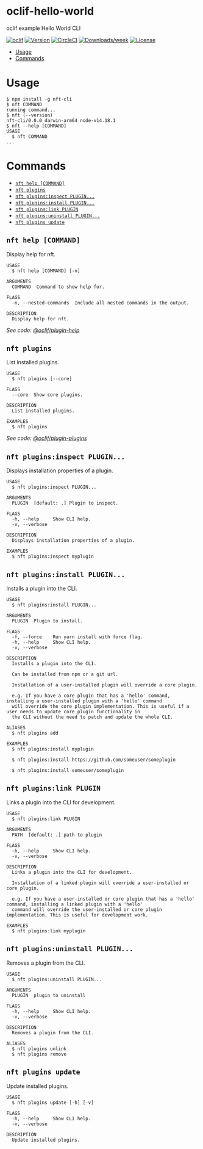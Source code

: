 oclif-hello-world
=================

oclif example Hello World CLI

[![oclif](https://img.shields.io/badge/cli-oclif-brightgreen.svg)](https://oclif.io)
[![Version](https://img.shields.io/npm/v/oclif-hello-world.svg)](https://npmjs.org/package/oclif-hello-world)
[![CircleCI](https://circleci.com/gh/oclif/hello-world/tree/main.svg?style=shield)](https://circleci.com/gh/oclif/hello-world/tree/main)
[![Downloads/week](https://img.shields.io/npm/dw/oclif-hello-world.svg)](https://npmjs.org/package/oclif-hello-world)
[![License](https://img.shields.io/npm/l/oclif-hello-world.svg)](https://github.com/oclif/hello-world/blob/main/package.json)

<!-- toc -->
* [Usage](#usage)
* [Commands](#commands)
<!-- tocstop -->
# Usage
<!-- usage -->
```sh-session
$ npm install -g nft-cli
$ nft COMMAND
running command...
$ nft (--version)
nft-cli/0.0.0 darwin-arm64 node-v14.18.1
$ nft --help [COMMAND]
USAGE
  $ nft COMMAND
...
```
<!-- usagestop -->
# Commands
<!-- commands -->
* [`nft help [COMMAND]`](#nft-help-command)
* [`nft plugins`](#nft-plugins)
* [`nft plugins:inspect PLUGIN...`](#nft-pluginsinspect-plugin)
* [`nft plugins:install PLUGIN...`](#nft-pluginsinstall-plugin)
* [`nft plugins:link PLUGIN`](#nft-pluginslink-plugin)
* [`nft plugins:uninstall PLUGIN...`](#nft-pluginsuninstall-plugin)
* [`nft plugins update`](#nft-plugins-update)

## `nft help [COMMAND]`

Display help for nft.

```
USAGE
  $ nft help [COMMAND] [-n]

ARGUMENTS
  COMMAND  Command to show help for.

FLAGS
  -n, --nested-commands  Include all nested commands in the output.

DESCRIPTION
  Display help for nft.
```

_See code: [@oclif/plugin-help](https://github.com/oclif/plugin-help/blob/v5.1.10/src/commands/help.ts)_

## `nft plugins`

List installed plugins.

```
USAGE
  $ nft plugins [--core]

FLAGS
  --core  Show core plugins.

DESCRIPTION
  List installed plugins.

EXAMPLES
  $ nft plugins
```

_See code: [@oclif/plugin-plugins](https://github.com/oclif/plugin-plugins/blob/v2.0.11/src/commands/plugins/index.ts)_

## `nft plugins:inspect PLUGIN...`

Displays installation properties of a plugin.

```
USAGE
  $ nft plugins:inspect PLUGIN...

ARGUMENTS
  PLUGIN  [default: .] Plugin to inspect.

FLAGS
  -h, --help     Show CLI help.
  -v, --verbose

DESCRIPTION
  Displays installation properties of a plugin.

EXAMPLES
  $ nft plugins:inspect myplugin
```

## `nft plugins:install PLUGIN...`

Installs a plugin into the CLI.

```
USAGE
  $ nft plugins:install PLUGIN...

ARGUMENTS
  PLUGIN  Plugin to install.

FLAGS
  -f, --force    Run yarn install with force flag.
  -h, --help     Show CLI help.
  -v, --verbose

DESCRIPTION
  Installs a plugin into the CLI.

  Can be installed from npm or a git url.

  Installation of a user-installed plugin will override a core plugin.

  e.g. If you have a core plugin that has a 'hello' command, installing a user-installed plugin with a 'hello' command
  will override the core plugin implementation. This is useful if a user needs to update core plugin functionality in
  the CLI without the need to patch and update the whole CLI.

ALIASES
  $ nft plugins add

EXAMPLES
  $ nft plugins:install myplugin 

  $ nft plugins:install https://github.com/someuser/someplugin

  $ nft plugins:install someuser/someplugin
```

## `nft plugins:link PLUGIN`

Links a plugin into the CLI for development.

```
USAGE
  $ nft plugins:link PLUGIN

ARGUMENTS
  PATH  [default: .] path to plugin

FLAGS
  -h, --help     Show CLI help.
  -v, --verbose

DESCRIPTION
  Links a plugin into the CLI for development.

  Installation of a linked plugin will override a user-installed or core plugin.

  e.g. If you have a user-installed or core plugin that has a 'hello' command, installing a linked plugin with a 'hello'
  command will override the user-installed or core plugin implementation. This is useful for development work.

EXAMPLES
  $ nft plugins:link myplugin
```

## `nft plugins:uninstall PLUGIN...`

Removes a plugin from the CLI.

```
USAGE
  $ nft plugins:uninstall PLUGIN...

ARGUMENTS
  PLUGIN  plugin to uninstall

FLAGS
  -h, --help     Show CLI help.
  -v, --verbose

DESCRIPTION
  Removes a plugin from the CLI.

ALIASES
  $ nft plugins unlink
  $ nft plugins remove
```

## `nft plugins update`

Update installed plugins.

```
USAGE
  $ nft plugins update [-h] [-v]

FLAGS
  -h, --help     Show CLI help.
  -v, --verbose

DESCRIPTION
  Update installed plugins.
```
<!-- commandsstop -->

